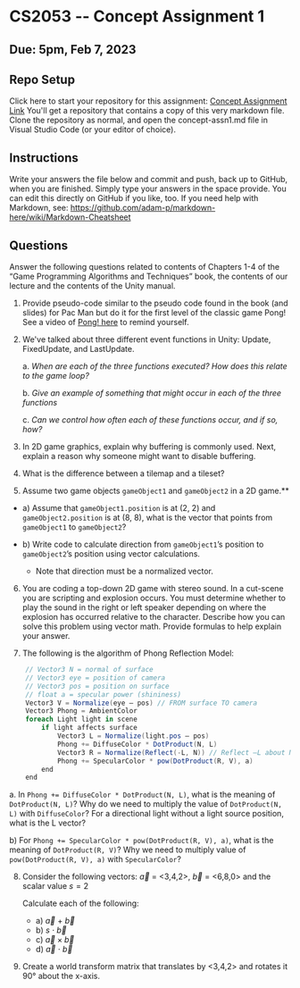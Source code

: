 # CS2053 -- Concept Assignment 1

## Due: 5pm, Feb 7, 2023

## Repo Setup
Click here to start your repository for this assignment: [Concept Assignment Link](https://classroom.github.com/a/yighRNOU)
You'll get a repository that contains a copy of this very markdown file. Clone the repository as normal, and open the concept-assn1.md file in Visual Studio Code (or your editor of choice).

## Instructions 
Write your answers the file below and commit and push, back up to GitHub, when you are finished. Simply type your answers in the space provide. You can edit this directly on GitHub if you like, too. If you need help with Markdown, see: <https://github.com/adam-p/markdown-here/wiki/Markdown-Cheatsheet>

## Questions 
Answer the following questions related to contents of Chapters 1-4 of the “Game Programming Algorithms and Techniques” book, the contents of our lecture and the contents of the Unity manual.

1. Provide pseudo-code similar to the pseudo code found in the book (and slides) for Pac Man but do it for the first level of the classic game Pong! See a video of [Pong! here](https://www.youtube.com/watch?v=it0sf4CMDeM) to remind yourself.

2. We've talked about three different event functions in Unity: Update, FixedUpdate, and LastUpdate.
   
    a. *When are each of the three functions executed? How does this relate to the game loop?*


    b. *Give an example of something that might occur in each of the three functions*


    c. *Can we control how often each of these functions occur, and if so, how?*


3. In 2D game graphics, explain why buffering is commonly used. Next, explain a reason why someone might want to disable buffering.


4. What is the difference between a tilemap and a tileset?

5. Assume two game objects ```gameObject1``` and ```gameObject2``` in a 2D game.**
- a) Assume that ```gameObject1.position``` is at (2, 2) and ```gameObject2.position``` is at (8, 8), what is the vector that points from ```gameObject1``` to ```gameObject2```?

- b) Write code to calculate direction from ```gameObject1```’s position to ```gameObject2```’s position using vector calculations.
    + Note that direction must be a normalized vector.

6. You are coding a top-down 2D game with stereo sound. In a cut-scene you are scripting and explosion occurs. You must determine whether to play the sound in the right or left speaker depending on where the explosion has occurred relative to the character. Describe how you can solve this problem using vector math. Provide formulas to help explain your answer.

7. The following is the algorithm of Phong Reflection Model:

```csharp
    // Vector3 N = normal of surface
    // Vector3 eye = position of camera
    // Vector3 pos = position on surface
    // float a = specular power (shininess)
    Vector3 V = Normalize(eye – pos) // FROM surface TO camera
    Vector3 Phong = AmbientColor
    foreach Light light in scene
        if light affects surface
            Vector3 L = Normalize(light.pos – pos)
            Phong += DiffuseColor * DotProduct(N, L)
            Vector3 R = Normalize(Reflect(-L, N)) // Reflect –L about N
            Phong += SpecularColor * pow(DotProduct(R, V), a)
        end
    end
```

a. In ```Phong += DiffuseColor * DotProduct(N, L)```, what is the meaning of ```DotProduct(N, L)```? Why do we need to multiply the value of ```DotProduct(N, L)``` with ```DiffuseColor```? For a directional light without a light source position, what is the L vector?

b) For ```Phong += SpecularColor * pow(DotProduct(R, V), a)```, what is the meaning of ```DotProduct(R, V)```? Why we need to multiply value of ```pow(DotProduct(R, V), a)``` with ```SpecularColor```?


8. Consider the following vectors: 
$\vec{a}$ = &lt;3,4,2&gt;,
    $\vec{b}$  = &lt;6,8,0&gt;
and the scalar value $s = 2$

    Calculate each of the following: 

    - a) $\vec{a}$ + $\vec{b}$
    - b) $s$ $\cdot$ $\vec{b}$
    - c) $\vec{a} \times \vec{b}$
    - d) $\vec{a}$ $\cdot$ $\vec{b}$


9. Create a world transform matrix that translates by &lt;3,4,2&gt; and rotates it 90° about the x-axis.
